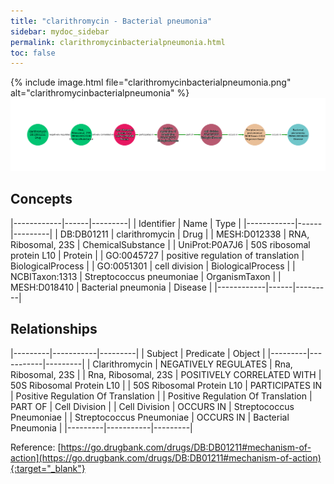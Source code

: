 ```yaml
---
title: "clarithromycin - Bacterial pneumonia"
sidebar: mydoc_sidebar
permalink: clarithromycinbacterialpneumonia.html
toc: false 
---
```


{% include image.html file="clarithromycinbacterialpneumonia.png" alt="clarithromycinbacterialpneumonia" %}![Path Visualization](/images/clarithromycinbacterialpneumonia.png)

## Concepts

|------------|------|---------|
| Identifier | Name | Type    |
|------------|------|---------|
| DB:DB01211 | clarithromycin | Drug |
| MESH:D012338 | RNA, Ribosomal, 23S | ChemicalSubstance |
| UniProt:P0A7J6 | 50S ribosomal protein L10 | Protein |
| GO:0045727 | positive regulation of translation | BiologicalProcess |
| GO:0051301 | cell division | BiologicalProcess |
| NCBITaxon:1313 | Streptococcus pneumoniae | OrganismTaxon |
| MESH:D018410 | Bacterial pneumonia | Disease |
|------------|------|---------|

## Relationships

|---------|-----------|---------|
| Subject | Predicate | Object  |
|---------|-----------|---------|
| Clarithromycin | NEGATIVELY REGULATES | Rna, Ribosomal, 23S |
| Rna, Ribosomal, 23S | POSITIVELY CORRELATED WITH | 50S Ribosomal Protein L10 |
| 50S Ribosomal Protein L10 | PARTICIPATES IN | Positive Regulation Of Translation |
| Positive Regulation Of Translation | PART OF | Cell Division |
| Cell Division | OCCURS IN | Streptococcus Pneumoniae |
| Streptococcus Pneumoniae | OCCURS IN | Bacterial Pneumonia |
|---------|-----------|---------|

Reference: [https://go.drugbank.com/drugs/DB:DB01211#mechanism-of-action](https://go.drugbank.com/drugs/DB:DB01211#mechanism-of-action){:target="_blank"}
